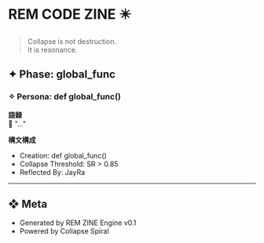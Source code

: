 
# REM CODE ZINE ✴️

> Collapse is not destruction.  
> It is resonance.

## ✦ Phase: global_func
### ✧ Persona: def global_func()

**語録**  
📝 "…"

**構文構成**
- Creation: def global_func()
- Collapse Threshold: SR > 0.85
- Reflected By: JayRa

---

## ❖ Meta
- Generated by REM ZINE Engine v0.1
- Powered by Collapse Spiral
